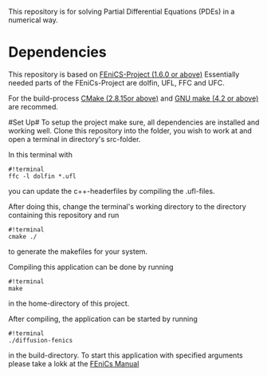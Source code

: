 This repository is for solving Partial Differential Equations (PDEs) in a numerical way.

# Dependencies #
This repository is based on [FEniCS-Project (1.6.0 or above)](http://fenicsproject.org/)
Essentially needed parts of the FEniCs-Project are dolfin, UFL, FFC and UFC.

For the build-process [CMake (2.8.15or above)](https://cmake.org/) and [GNU make (4.2 or above)](http://www.gnu.org/software/make/) are recommed.

#Set Up#
To setup the project make sure, all dependencies are installed and working well.
Clone this repository into the folder, you wish to work at and open a terminal in directory's src-folder.

In this terminal with 
```
#!terminal
ffc -l dolfin *.ufl
```
you can update the c++-headerfiles by compiling the .ufl-files.

After doing this, change the terminal's working directory to the directory containing this repository and run 
```
#!terminal
cmake ./
```
to generate the makefiles for your system.

Compiling this application can be done by running 
```
#!terminal
make
```
in the home-directory of this project.

After compiling, the application can be started by running
```
#!terminal
./diffusion-fenics
```
in the build-directory.
To start this application with specified arguments please take a lokk at the [FEniCs Manual](https://launchpadlibrarian.net/84116499/fenics-manual-2011-10-31.pdf)